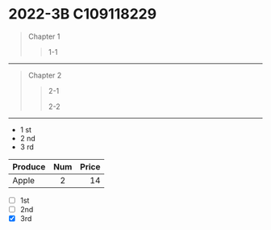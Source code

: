 # 2022-3B C109118229
>Chapter 1
>>1-1
---
>Chapter 2
>>2-1
>>
>>2-2
---
* 1 st
* 2 nd
* 3 rd



| Produce | Num | Price |
|:-----| :------:| -----:|
| Apple | 2 | 14 |




-  [ ] 1st
-  [ ] 2nd
-  [x] 3rd
